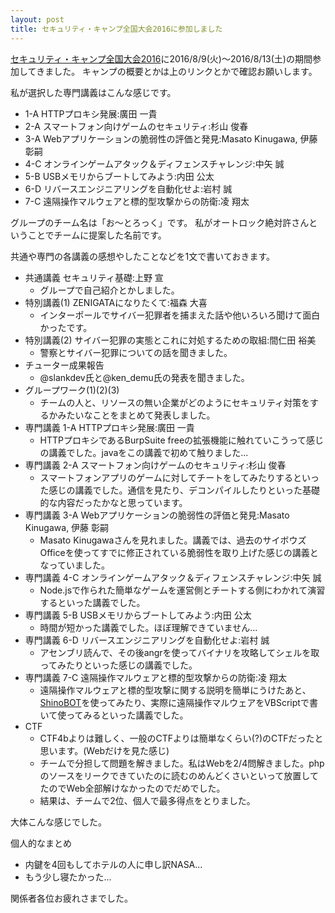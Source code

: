 ```yaml
---
layout: post
title: セキュリティ・キャンプ全国大会2016に参加しました
---
```


[セキュリティ・キャンプ全国大会2016](https://www.ipa.go.jp/jinzai/camp/2016/zenkoku2016.html)に2016/8/9(火)～2016/8/13(土)の期間参加してきました。 
キャンプの概要とかは上のリンクとかで確認お願いします。 
 
私が選択した専門講義はこんな感じです。

- 1-A HTTPプロキシ発展:廣田 一貴 
- 2-A スマートフォン向けゲームのセキュリティ:杉山 俊春 
- 3-A Webアプリケーションの脆弱性の評価と発見:Masato Kinugawa, 伊藤 彰嗣 
- 4-C オンラインゲームアタック＆ディフェンスチャレンジ:中矢 誠 
- 5-B USBメモリからブートしてみよう:内田 公太 
- 6-D リバースエンジニアリングを自動化せよ:岩村 誠 
- 7-C 遠隔操作マルウェアと標的型攻撃からの防衛:凌 翔太 
 
 
グループのチーム名は「お～とろっく」です。 
私がオートロック絶対許さんということでチームに提案した名前です。 
 
 
共通や専門の各講義の感想やしたことなどを1文で書いておきます。 

- 共通講義 セキュリティ基礎:上野 宣 
  - グループで自己紹介とかしました。 　　
- 特別講義(1) ZENIGATAになりたくて:福森 大喜 
  - インターポールでサイバー犯罪者を捕まえた話や他いろいろ聞けて面白かったです。
- 特別講義(2) サイバー犯罪の実態とこれに対処するための取組:間仁田 裕美 
  - 警察とサイバー犯罪についての話を聞きました。 
- チューター成果報告 
  - @slankdev氏と@ken_demu氏の発表を聞きました。 
- グループワーク(1)(2)(3) 
  - チームの人と、リソースの無い企業がどのようにセキュリティ対策をするかみたいなことをまとめて発表しました。 
- 専門講義 1-A HTTPプロキシ発展:廣田 一貴 
  - HTTPプロキシであるBurpSuite freeの拡張機能に触れていこうって感じの講義でした。javaをこの講義で初めて触りました... 
- 専門講義 2-A スマートフォン向けゲームのセキュリティ:杉山 俊春 
  - スマートフォンアプリのゲームに対してチートをしてみたりするといった感じの講義でした。通信を見たり、デコンパイルしたりといった基礎的な内容だったかなと思っています。 
- 専門講義 3-A Webアプリケーションの脆弱性の評価と発見:Masato Kinugawa, 伊藤 彰嗣 
  - Masato Kinugawaさんを見れました。講義では、過去のサイボウズOfficeを使ってすでに修正されている脆弱性を取り上げた感じの講義となっていました。 
- 専門講義 4-C オンラインゲームアタック＆ディフェンスチャレンジ:中矢 誠 
  - Node.jsで作られた簡単なゲームを運営側とチートする側にわかれて演習するといった講義でした。 
- 専門講義 5-B USBメモリからブートしてみよう:内田 公太 
  - 時間が短かった講義でした。ほぼ理解できていません... 
- 専門講義 6-D リバースエンジニアリングを自動化せよ:岩村 誠
  - アセンブリ読んで、その後angrを使ってバイナリを攻略してシェルを取ってみたりといった感じの講義でした。 
- 専門講義 7-C 遠隔操作マルウェアと標的型攻撃からの防衛:凌 翔太 
  - 遠隔操作マルウェアと標的型攻撃に関する説明を簡単にうけたあと、[ShinoBOT](http://shinobot.com/top.php)を使ってみたり、実際に遠隔操作マルウェアをVBScriptで書いて使ってみるといった講義でした。 
- CTF 
  - CTF4bよりは難しく、一般のCTFよりは簡単なくらい(?)のCTFだったと思います。(Webだけを見た感じ)
  - チームで分担して問題を解きました。私はWebを2/4問解きました。phpのソースをリークできていたのに読むのめんどくさいといって放置してたのでWeb全部解けなかったのでだめでした。 
  - 結果は、チームで2位、個人で最多得点をとりました。 
 
 
大体こんな感じでした。 
 
個人的なまとめ 

- 内鍵を4回もしてホテルの人に申し訳NASA... 
- もう少し寝たかった... 
 
 
 
関係者各位お疲れさまでした。 
